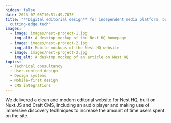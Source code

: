 ```yaml
---
hidden: false
date: 2023-07-05T10:51:49.707Z
title: "**Digital editorial design** for independent media platform, built on
  cutting-edge tech"
images:
  - image: images/nest-project-1.jpg
    img_alt: A desktop mockup of the Nest HQ homepage
  - image: images/nest-project-2.jpg
    img_alt: Mobile mockups of the Nest HQ website
  - image: images/nest-project-3.jpg
    img_alt: A desktop mockup of an article on Nest HQ
topics:
  - Technical consultancy
  - User-centred design
  - Design systems
  - Mobile-first design
  - CMS integrations
---
```

W﻿e delivered a clean and modern editorial website for Nest HQ, built on Nuxt.JS and Craft CMS, including an audio player and making use of immersive discovery techniques to increase the amount of time users spent on the site.